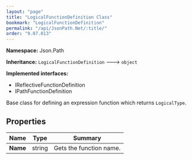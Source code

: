 ```yaml
---
layout: "page"
title: "LogicalFunctionDefinition Class"
bookmark: "LogicalFunctionDefinition"
permalink: "/api/JsonPath.Net/:title/"
order: "9.07.013"
---
```

**Namespace:** Json.Path

**Inheritance:**
`LogicalFunctionDefinition`
 🡒 
`object`

**Implemented interfaces:**

- IReflectiveFunctionDefinition
- IPathFunctionDefinition

Base class for defining an expression function which returns `LogicalType`.

## Properties

| Name | Type | Summary |
|---|---|---|
| **Name** | string | Gets the function name. |

